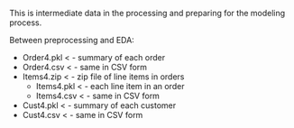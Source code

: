 This is intermediate data in the processing and preparing for the modeling process. 

Between preprocessing and EDA:
- Order4.pkl < - summary of each order
- Order4.csv < - same in CSV form
- Items4.zip < - zip file of line items in orders
  - Items4.pkl < - each line item in an order
  - Items4.csv < - same in CSV form
- Cust4.pkl < - summary of each customer
- Cust4.csv < - same in CSV form

